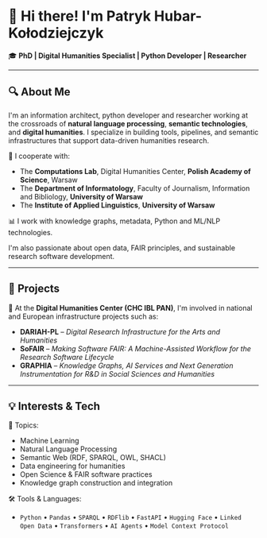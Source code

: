 # 👋 Hi there! I'm Patryk Hubar-Kołodziejczyk

🎓 **PhD | Digital Humanities Specialist | Python Developer | Researcher**  

---

## 🔍 About Me

I'm an information architect, python developer and researcher working at the crossroads of **natural language processing**, **semantic technologies**, and **digital humanities**. I specialize in building tools, pipelines, and semantic infrastructures that support data-driven humanities research.

💼 I cooperate with:  
- The **Computations Lab**, Digital Humanities Center, **Polish Academy of Science**, Warsaw  
- The **Department of Informatology**, Faculty of Journalism, Information and Bibliology, **University of Warsaw**  
- The **Institute of Applied Linguistics**, **University of Warsaw**

📊 I work with knowledge graphs, metadata, Python and ML/NLP technologies.

I'm also passionate about open data, FAIR principles, and sustainable research software development.

---

## 🧪 Projects

🔬 At the **Digital Humanities Center (CHC IBL PAN)**, I'm involved in national and European infrastructure projects such as:

- **DARIAH-PL** – _Digital Research Infrastructure for the Arts and Humanities_  
- **SoFAIR** – _Making Software FAIR: A Machine-Assisted Workflow for the Research Software Lifecycle_
- **GRAPHIA** – _Knowledge Graphs, AI Services and Next Generation Instrumentation for R&D in Social Sciences and Humanities_

---

## 💡 Interests & Tech

🚀 Topics:
- Machine Learning
- Natural Language Processing
- Semantic Web (RDF, SPARQL, OWL, SHACL)
- Data engineering for humanities
- Open Science & FAIR software practices
- Knowledge graph construction and integration

🛠️ Tools & Languages:
- `Python` • `Pandas` • `SPARQL` • `RDFlib` • `FastAPI` • `Hugging Face` • `Linked Open Data` • `Transformers` • `AI Agents` • `Model Context Protocol`
